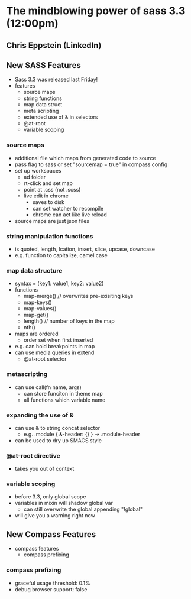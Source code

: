 # The mindblowing power of sass 3.3 (12:00pm)
## Chris Eppstein (LinkedIn)

## New SASS Features
- Sass 3.3 was released last Friday!
- features
  - source maps
  - string functions
  - map data struct
  - meta scripting
  - extended use of & in selectors
  - @at-root
  - variable scoping

### source maps
- additional file which maps from generated code to source
- pass flag to sass or set "sourcemap = true" in compass config
- set up workspaces
  - ad folder
  - rt-click and set map
  - point at .css (not .scss)
  - live edit in chrome
    - saves to disk
    - can set watcher to recompile
    - chrome can act like live reload
- source maps are just json files

### string manipulation functions
- is quoted, length, lcation, insert, slice, upcase, downcase
- e.g. function to capitalize, camel case

### map data structure
- syntax = (key1: value1, key2: value2)
- functions
  - map-merge()     // overwrites pre-exisiting keys
  - map-keys()
  - map-values()
  - map-get()
  - length()        // number of keys in the map
  - nth()
- maps are ordered
  - order set when first inserted
- e.g. can hold breakpoints in map
- can use media queries in extend
  - @at-root selector

### metascripting
- can use call(fn name, args)
  - can store funciton in theme map
  - all functions which variable name

### expanding the use of &
- can use & to string concat selector
  - e.g. .module { &-header: {} } -> .module-header
- can be used to dry up SMACS style

### @at-root directive
- takes you out of context

### variable scoping
- before 3.3, only global scope
- variables in mixin will shadow global var
  - can still overwrite the global appending "!global"
- will give you a warning right now

## New Compass Features
- compass features
  - compass prefixing

### compass prefixing
- graceful usage threshold: 0.1%
- debug browser support: false